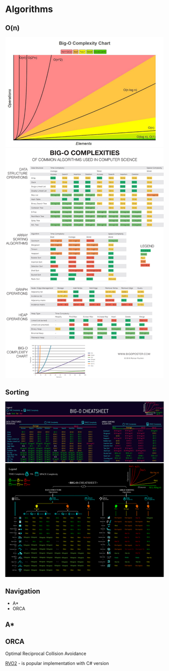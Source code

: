 # Algorithms

## O(n)

![BigO](./res/BigO.jpeg)
![BigO2](./res/BigO2.jpg)


## Sorting 

![DataStracturesAndSorting](./res/DataStracturesSorting.png)
![DataStracturesAndSorting2](./res/DataStracturesSorting2.png)

## Navigation

- A*
- ORCA

## A*

## ORCA
Optimal Reciprocal Collision Avoidance

[RVO2](https://gamma.cs.unc.edu/RVO2/downloads/) - is popular implementation with C# version


